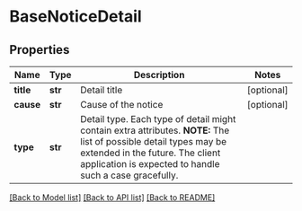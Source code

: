 # BaseNoticeDetail

## Properties
Name | Type | Description | Notes
------------ | ------------- | ------------- | -------------
**title** | **str** | Detail title | [optional] 
**cause** | **str** | Cause of the notice | [optional] 
**type** | **str** | Detail type. Each type of detail might contain extra attributes.  **NOTE:** The list of possible detail types may be extended in the future. The client application is expected to handle such a case gracefully.  | 

[[Back to Model list]](../README.md#documentation-for-models) [[Back to API list]](../README.md#documentation-for-api-endpoints) [[Back to README]](../README.md)

